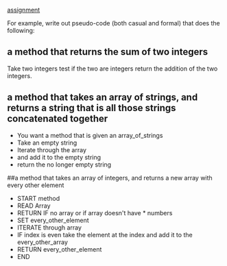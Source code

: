 
[assignment](https://launchschool.com/lessons/a0f3cd44/assignments/18adce3e)

For example, write out pseudo-code (both casual and formal) that does the following:

## a method that returns the sum of two integers
    
Take two integers
test if the two are integers
return the addition of the two integers.
  
    
## a method that takes an array of strings, and returns a string that is all those strings concatenated together

* You want a method that is given an array_of_strings
* Take an empty string
* Iterate through the array 
* and add it to the empty string
* return the no longer empty string


##a method that takes an array of integers, and returns a new array with every other element

* START method 
* READ Array
* RETURN IF no array or if array doesn't have * numbers
* SET every_other_element
* ITERATE through array
* IF index is even
  take the element at the index and add it to the every_other_array
* RETURN every_other_element
* END